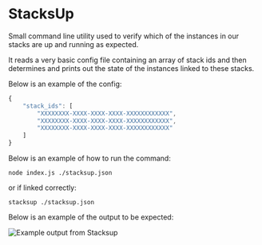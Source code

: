 # StacksUp
Small command line utility used to verify which of the instances in our stacks are up and running as expected.

It reads a very basic config file containing an array of stack ids and then determines and prints out the state of the instances linked to these stacks.

Below is an example of the config:

```js
{
    "stack_ids": [
        "XXXXXXXX-XXXX-XXXX-XXXX-XXXXXXXXXXXX",
        "XXXXXXXX-XXXX-XXXX-XXXX-XXXXXXXXXXXX",
        "XXXXXXXX-XXXX-XXXX-XXXX-XXXXXXXXXXXX"
    ]
}
```

Below is an example of how to run the command:

```
node index.js ./stacksup.json
```

or if linked correctly:

```
stacksup ./stacksup.json
```

Below is an example of the output to be expected:

![Example output from Stacksup](http://i.imgur.com/EkcVruP.png)
